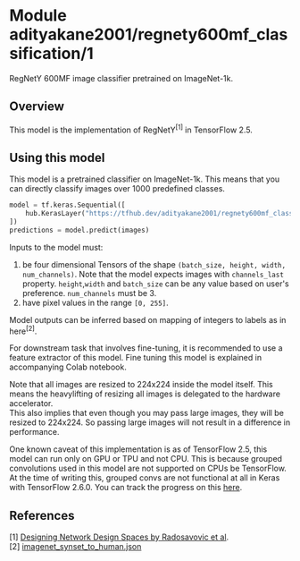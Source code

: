 # Module adityakane2001/regnety600mf_classification/1

RegNetY 600MF image classifier pretrained on ImageNet-1k.

<!-- asset-path: https://storage.googleapis.com/ak-regnety-savedmodels/tars/regnety600mf_classification.tar.gz  -->
<!-- task: image-classification -->
<!-- network-architecture: regnety -->
<!-- format: saved_model_2 -->
<!-- fine-tunable: true -->
<!-- license: apache-2.0 -->
<!-- language: en -->
<!-- colab: https://colab.research.google.com/github/AdityaKane2001/regnety/blob/main/RegNetY_models_in_TF_2_5.ipynb -->

## Overview

This model is the implementation of  RegNetY<sup>[1]</sup>  in TensorFlow 2.5.

## Using this model

This model is a pretrained classifier on ImageNet-1k. This means that you can directly classify images over 1000 predefined classes.

```python
model = tf.keras.Sequential([
    hub.KerasLayer("https://tfhub.dev/adityakane2001/regnety600mf_classification/1")
])
predictions = model.predict(images) 
```

Inputs to the model must:
1. be four dimensional Tensors of the shape `(batch_size, height, width, num_channels)`. Note that the model expects images with  `channels_last`  property. `height`,`width` and `batch_size` can be any value based on user's preference. `num_channels` must be 3.
2. have pixel values in the range `[0, 255]`.

Model outputs can be inferred based on mapping of integers to labels as in here<sup>[2]</sup>. 

For downstream task that involves fine-tuning, it is recommended to use a feature extractor of this model. Fine tuning this model is explained in accompanying Colab notebook.

Note that all images are resized to 224x224 inside the model itself. This means the heavylifting of resizing all images is delegated to the hardware accelerator.   
This also implies that even though you may pass large images, they will be resized to 224x224. So passing large images will not result in a difference in performance.

One known caveat of this implementation is as of TensorFlow 2.5, this model can run only on GPU or TPU and not CPU. This is because grouped convolutions used in this model are not supported on CPUs be TensorFlow. At the time of writing this, grouped convs are not functional at all in Keras with TensorFlow 2.6.0. You can track the progress on this [here](https://github.com/keras-team/keras/issues/15162).   
  

## References

[1] [Designing Network Design Spaces by Radosavovic et al](https://arxiv.org/abs/2003.13678).   
[2] [imagenet_synset_to_human.json](https://github.com/AdityaKane2001/regnety/blob/main/regnety/config/imagenet_synset_to_human.json) 